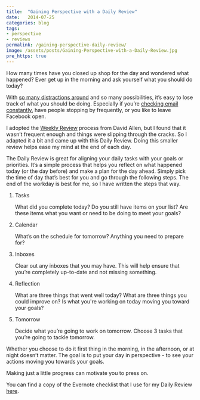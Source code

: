 ```yaml
---
title:  "Gaining Perspective with a Daily Review"
date:   2014-07-25
categories: blog
tags:
- perspective
- reviews
permalink: /gaining-perspective-daily-review/
image: /assets/posts/Gaining-Perspective-with-a-Daily-Review.jpg
pre_https: true
---
```


How many times have you closed up shop for the day and wondered what happened? Ever get up in the morning and ask yourself what you should do today?

<!--more-->

With [so many distractions around](http://joebuhlig.com/put-distractions-place/) and so many possibilities, it’s easy to lose track of what you should be doing. Especially if you’re [checking email constantly](http://joebuhlig.com/escaping-corporate-email-habit/), have people stopping by frequently, or you like to leave Facebook open.

I adopted the [Weekly Review](https://www.youtube.com/watch?v=lKTg-ld2C80) process from David Allen, but I found that it wasn’t frequent enough and things were slipping through the cracks. So I adapted it a bit and came up with this Daily Review. Doing this smaller review helps ease my mind at the end of each day.

The Daily Review is great for aligning your daily tasks with your goals or priorities. It’s a simple process that helps you reflect on what happened today (or the day before) and make a plan for the day ahead. Simply pick the time of day that’s best for you and go through the following steps. The end of the workday is best for me, so I have written the steps that way.

1.  Tasks

    What did you complete today? Do you still have items on your list? Are these items what you want or need to be doing to meet your goals?

2.  Calendar

    What’s on the schedule for tomorrow? Anything you need to prepare for?

3.  Inboxes

    Clear out any inboxes that you may have. This will help ensure that you’re completely up-to-date and not missing something.

4.  Reflection

    What are three things that went well today? What are three things you could improve on? Is what you're working on today moving you toward your goals?

5.  Tomorrow

    Decide what you’re going to work on tomorrow. Choose 3 tasks that you’re going to tackle tomorrow.

Whether you choose to do it first thing in the morning, in the afternoon, or at night doesn’t matter. The goal is to put your day in perspective - to see your actions moving you towards your goals.

Making just a little progress can motivate you to press on.

You can find a copy of the Evernote checklist that I use for my Daily Review [here](https://www.evernote.com/shard/s1/sh/2114c667-a2cd-4e7e-8861-1ffbe5ff74e2/086841bd608435352d56ae22be7dc339).